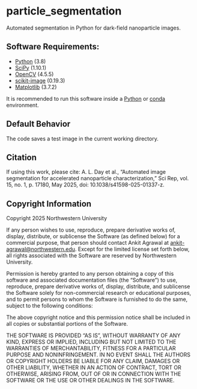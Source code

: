 # particle_segmentation
Automated segmentation in Python for dark-field nanoparticle images.

## Software Requirements:
  - [Python](https://www.python.org/) (3.8)
  - [SciPy](https://scipy.org/) (1.10.1)
  - [OpenCV](https://opencv.org/) (4.5.5)
  - [scikit-image](https://scikit-image.org/) (0.19.3)
  - [Matplotlib](https://matplotlib.org/) (3.7.2)

It is recommended to run this software inside a [Python](https://docs.python.org/3/library/venv.html) or [conda](https://conda.io/projects/conda/en/latest/user-guide/tasks/manage-environments.html#) environment.

## Default Behavior
The code saves a test image in the current working directory.

## Citation
If using this work, please cite:
A. L. Day et al., “Automated image segmentation for accelerated nanoparticle characterization,” Sci Rep, vol. 15, no. 1, p. 17180, May 2025, doi: 10.1038/s41598-025-01337-z.

## Copyright Information
Copyright 2025 Northwestern University

If any person wishes to use, reproduce, prepare derivative works of, display, distribute, or sublicense the Software (as defined below) for a commercial purpose, that person should contact Ankit Agrawal at ankit-agrawal@northwestern.edu. Except for the limited license set forth below, all rights associated with the Software are reserved by Northwestern University.  

Permission is hereby granted to any person obtaining a copy of this software and associated documentation files (the “Software”) to use, reproduce, prepare derivative works of, display, distribute, and sublicense the Software solely for non-commercial research or educational purposes, and to permit persons to whom the Software is furnished to do the same, subject to the following conditions:

The above copyright notice and this permission notice shall be included in all copies or substantial portions of the Software.

THE SOFTWARE IS PROVIDED “AS IS”, WITHOUT WARRANTY OF ANY KIND, EXPRESS OR IMPLIED, INCLUDING BUT NOT LIMITED TO THE WARRANTIES OF MERCHANTABILITY, FITNESS FOR A PARTICULAR PURPOSE AND NONINFRINGEMENT. IN NO EVENT SHALL THE AUTHORS OR COPYRIGHT HOLDERS BE LIABLE FOR ANY CLAIM, DAMAGES OR OTHER LIABILITY, WHETHER IN AN ACTION OF CONTRACT, TORT OR OTHERWISE, ARISING FROM, OUT OF OR IN CONNECTION WITH THE SOFTWARE OR THE USE OR OTHER DEALINGS IN THE SOFTWARE.
